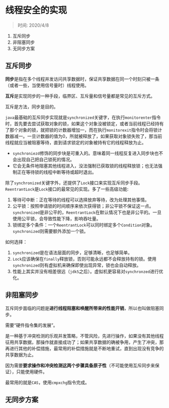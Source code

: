 # 线程安全的实现

> 时间: 2020/4/8

1. 互斥同步
2. 非阻塞同步
3. 无同步方案

## 互斥同步

**同步**是指在多个线程并发访问共享数据时，保证共享数据在同一个时刻只被一条（或者一些，当使用信号量时）线程使用。

**互斥**是实现同步的一种手段，临界区、互斥量和信号量都是常见的互斥方式。

互斥是方法，同步是目的。

`java`最基础的互斥同步实现就是`synchronized`关键字，在执行`monitorenter`指令时，首先要去尝试获取对象的锁，如果这个对象没被锁定，或者当前线程已经持有了那个对象的锁，就把锁的计数器增加一，而在执行`monitorexit`指令时会将锁计数器减一。一旦计数器的值为0，所就被释放了，如果获取对象锁失败了，那当前线程就应当被阻塞等待，直到请求锁定的对象被持有它的线程释放为止。

- `synchroniezd`修饰的同步块是可重入的。意味着同一线程反复进入同步块也不会出现自己把自己锁死的情况。
- 它会无条件地阻塞其他线程进入，没法强制已获取锁的线程释放锁；也无法强制正在等待锁的线程中断等待或超时退出。

除了`synchronized`关键字外，还提供了`Lock`接口来实现互斥同步手段。`ReentrantLock`是`Lock`接口的最常见的实现。多了一些高级功能:

1. 等待可中断：正在等待的线程可以选择放弃等待，改为处理其他事情。
2. 公平锁：按照申请锁的时间顺序来依次获得锁；非公平锁不保证这一点。`synchronized`是非公平的，`ReentrantLock`在默认情况下也是非公平的。一旦使用公平锁，会导致性能下降，影响吞吐量。
3. 锁绑定多个条件：一个`ReentrantLock`可以同时绑定多个`Condition`对象。`synchronized`则需要额外添加一个锁。

如何选择：

1. `synchronized`是在语法层面的同步，足够清晰，也足够简单。
2. `Lock`应该确保在`finally`释放锁，否则可能永远都不会释放持有的锁。使用`synchronized`则有虚拟机来确保即使出现异常，锁也会自动释放。
3. 性能上其实并没有相差很远（`jdk5`之后）。虚拟机更容易对`synchronzed`进行优化。

## 非阻塞同步

互斥同步面临的问题是**进行线程阻塞和唤醒所带来的性能开销**，所以也叫做阻塞同步。

需要“硬件指令集的发展”。

是一种基于冲突检测的乐观并发策略，不管风险，先进行操作，如果没有其他线程征用共享数据，那操作就直接成功了；如果共享数据的确被争用，产生了冲突，那再进行其他的补偿措施，最常用的补偿措施就是不断地重试，直到出现没有竞争的共享数据为止。

因为需要**要求操作和冲突检测这两个步骤具备原子性**（不可能使用互斥同步来保证），只能使用硬件。

最常用的就是`CAS`，使用`cmpxchg`指令完成。

## 无同步方案

